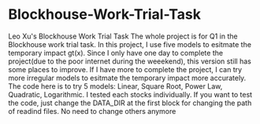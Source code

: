 # Blockhouse-Work-Trial-Task
Leo Xu's Blockhouse Work Trial Task
The whole project is for Q1 in the Blockhouse work trial task. In this project, I use five models to esitmate the temporary impact gt(x). Since I only have one day to complete the project(due to the poor internet during the weeekend), this version still has some places to improve. If I have more to complete the project, I can try more irregular models to esitmate the temporary impact more accurately. The code here is to try 5 models:  Linear,  Square Root, Power Law, Quadratic,  Logarithmic. I tested each stocks individually. If you want to test the code, just change the DATA_DIR at the first block for changing the path of readind files. No need to change others anymore
